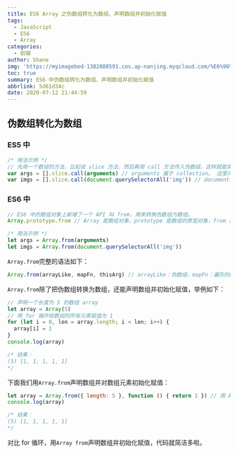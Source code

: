 ```yaml
---
title: ES6 Array 之伪数组转化为数组、声明数组并初始化赋值
tags:
  - JavaScript
  - ES6
  - Array
categories:
  - 前端
author: Shane
img: 'https://myimagebed-1302088591.cos.ap-nanjing.myqcloud.com/%E6%96%87%E7%AB%A0%E7%89%B9%E5%BE%81%E5%9B%BE/21.jpg'
toc: true
summary: ES6 中伪数组转化为数组、声明数组并初始化赋值
abbrlink: 5d61d34c
date: 2020-07-12 21:44:59
---
```


## 伪数组转化为数组

### ES5 中

```javascript
/* 用法示例 */
// 先用一个数组的方法，比如说 slice 方法，然后再用 call 方法传入伪数组，这样就能实现伪数组到数组的转换
var args = [].slice.call(arguments) // arguments 属于 collection。 这里只是演示在 ES5 中的做法，实际上，arguments 必须在函数体内部使用，此外，ES6 已经废弃了使用 arguments。
var imgs = [].slice.call(document.querySelectorAll('img')) // document.querySelectorAll('img') 表示选中当前 DOM 树上所有的 img 标签，document.querySelectorAll('img') 属于 NodeList
```

### ES6 中

```javascript
// ES6 中的数组对象上新增了一个 API 叫 from，用来转换伪数组为数组。
Array.prototype.from // Array 是数组对象，prototype 是数组的原型对象，from 是 API
```

```javascript
/* 用法示例 */
let args = Array.from(arguments)
let imgs = Array.from(document.querySelectorAll('img'))
```

`Array.from`完整的语法如下：

```javascript
Array.from(arrayLike, mapFn, thisArg) // arrayLike：伪数组，mapFn：遍历的函数（就是每次都要执行的），thisArg：this 对象（如果传入的函数中用到了 this，那么 this 的指向就是这个 thisArg）
```

`Array.from`除了把伪数组转换为数组，还能声明数组并初始化赋值，举例如下：

```javascript
// 声明一个长度为 5 的数组 array
let array = Array(5)
// 用 for 循环给数组的所有元素赋值为 1
for (let i = 0, len = array.length; i < len; i++) {
  array[i] = 1
}
console.log(array)

/* 结果：
(5) [1, 1, 1, 1, 1]
*/
```

下面我们用`Array.from`声明数组并对数组元素初始化赋值：

```javascript
let array = Array.from({ length: 5 }, function () { return 1 }) // 用 Array.from 遍历一个长度为 5 的伪数组，每次都返回 1，实现伪数组转换数组的同时，初始化赋值的效果
console.log(array)

/* 结果：
(5) [1, 1, 1, 1, 1]
*/
```

对比 for 循环，用`Array from`声明数组并初始化赋值，代码就简洁多啦。
